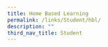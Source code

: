 ```yaml
---
title: Home Based Learning
permalink: /links/Student/hbl/
description: ""
third_nav_title: Student
---
```

